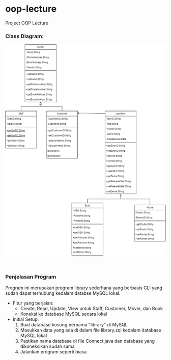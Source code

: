 # oop-lecture

Project OOP Lecture

### Class Diagram:
![classDiagramPic](https://github.com/richard483/oop-lecture/blob/master/img/oop_classDiagram.png)

<br/>

### Penjelasan Program

Program ini merupakan program library sederhana yang berbasis CLI yang sudah dapat terhubung kedalam databse MySQL lokal.

* Fitur yang berjalan:
    * Create, Read, Update, View untuk Staff, Customer, Movie, dan Book
    * Koneksi ke database MySQL secara lokal
* Initial Setup:
    1. Buat database kosong bernama "library" di MySQL
    2. Masukkan data yang ada di dalam file library.sql kedalam database MySQL lokal
    3. Pastikan nama database di file Connect.java dan database yang dikoneksikan sudah sama
    4. Jalankan program seperti biasa


